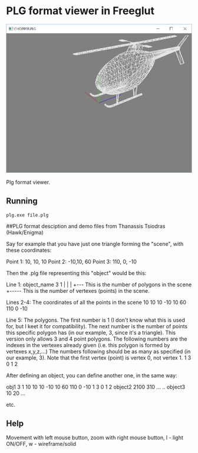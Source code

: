 # PLG format viewer in Freeglut

![alt text](screen.png)

Plg format viewer.

## Running

```
plg.exe file.plg
```
##PLG format desciption and demo files from Thanassis Tsiodras (Hawk/Enigma)

Say for example that you have just one triangle forming the "scene", 
with these coordinates:

  Point 1:   10, 10, 10
  Point 2:   -10,10, 60
  Point 3:  110, 0, -10

Then the .plg file representing this "object" would be this:

Line 1:
object_name 3 1
            | |
            | +--- This is the number of polygons in the scene
            +----- This is the number of vertexes (points) in the scene.

Lines 2-4:   The coordinates of all the points in the scene
10 10 10
-10 10 60
110 0 -10

Line 5:            The polygons. The first number is 1 (I don't know what
                   this is used for, but I keet it for compatibility).
                   The next number is the number of points this specific
                   polygon has (in our example, 3, since it's a triangle).
                   This version only allows 3 and 4 point polygons.
                   The following numbers are the indexes in the vertexes
                   already given (i.e. this polygon is formed by vertexes
                   x,y,z,...) The numbers following should be as many
                   as specified (in our example, 3). Note that the first
                   vertex (point) is vertex 0, not vertex 1.
1 3 0 1 2

After defining an object, you can define another one, in the same way:

obj1 3 1
10 10 10
-10 10 60
110 0 -10
1 3 0 1 2
object2 2100 310
...
..
object3 10 20
...

etc.


## Help

Movement with left mouse button, zoom with right mouse button, 
l - light ON/OFF, w - wireframe/solid
